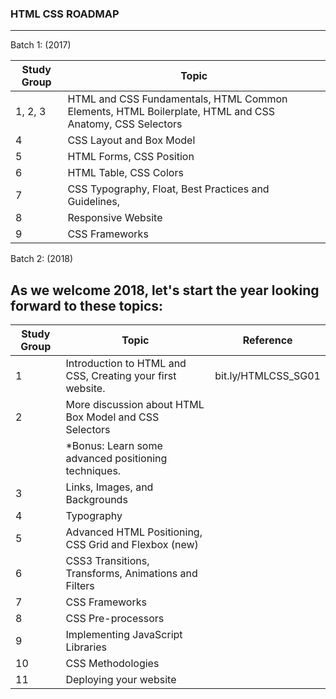 ### HTML CSS ROADMAP
____

Batch 1: (2017)

Study Group | Topic
------------| -----------
1, 2, 3 | HTML and CSS Fundamentals, HTML Common Elements, HTML Boilerplate, HTML and CSS Anatomy, CSS Selectors
4 | CSS Layout and Box Model
5 | HTML Forms, CSS Position
6 | HTML Table, CSS Colors
7 | CSS Typography, Float, Best Practices and Guidelines,
8 | Responsive Website
9 | CSS Frameworks


Batch 2: (2018)

## As we welcome 2018, let's start the year looking forward to these topics: 

| Study Group  | Topic                                                          | Reference                     
|--------------|----------------------------------------------------------------|-------------------------------
|           1  | Introduction to HTML and CSS, Creating your first website.     | bit.ly/HTMLCSS_SG01
|           2  | More discussion about HTML Box Model and CSS Selectors         |                               
|              |		*Bonus: Learn some advanced positioning techniques.     |                               
|           3  | Links, Images, and Backgrounds                                 |                               
|           4  | Typography                                                     |                               
|           5  | Advanced HTML Positioning, CSS Grid and Flexbox (new)          |                               
|           6  | CSS3 Transitions, Transforms, Animations and Filters           |                               
|           7  | CSS Frameworks                                                 |                               
|           8  | CSS Pre-processors                                             |                               
|           9  | Implementing JavaScript Libraries                              |                               
|          10  | CSS Methodologies                                              |                               
|          11  | Deploying your website                                         |                               
